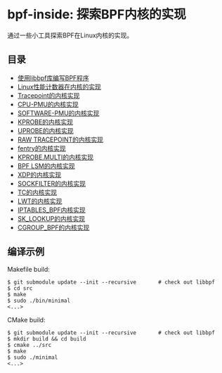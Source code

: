 # bpf-inside: 探索BPF内核的实现

通过一些小工具探索BPF在Linux内核的实现。

## 目录

* [使用libbpf库编写BPF程序](doc/01-write%20a%20bpf%20program%20with%20libbpf.md)
* [Linux性能计数器在内核的实现](doc/02-Performance%20Counters%20for%20Linux.md)
* [Tracepoint的内核实现](doc/03-tracepoint%20inside.md)
* [CPU-PMU的内核实现](doc/04-cpu%20pmu.md)
* [SOFTWARE-PMU的内核实现](doc/05-software%20pmu.md)
* [KPROBE的内核实现](doc/06-kprobe%20pmu.md)
* [UPROBE的内核实现](doc/07-uprobe.md)
* [RAW TRACEPOINT的内核实现](doc/08-raw%20tracepoint.md)
* [fentry的内核实现](doc/09-fentry.md)
* [KPROBE.MULTI的内核实现](doc/10-kprobe_multi.md)
* [BPF LSM的内核实现](doc/11-bpf%20lsm.md)
* [XDP的内核实现](doc/12-xdp.md)
* [SOCKFILTER的内核实现](doc/13-sockfilter.md)
* [TC的内核实现](doc/14-tc.md)
* [LWT的内核实现](doc/15-lwt.md)
* [IPTABLES_BPF内核实现](doc/16-iptables_bpf.md)
* [SK_LOOKUP的内核实现](doc/17-sk_lookup.md)
* [CGROUP_BPF的内核实现](doc/18-cgroup.md)

## 编译示例

Makefile build:

```shell
$ git submodule update --init --recursive       # check out libbpf
$ cd src
$ make
$ sudo ./bin/minimal
<...>
```

CMake build:

```shell
$ git submodule update --init --recursive       # check out libbpf
$ mkdir build && cd build
$ cmake ../src
$ make
$ sudo ./minimal
<...>
```
